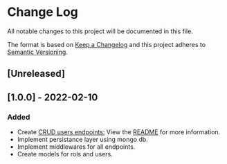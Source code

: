 
# Change Log
All notable changes to this project will be documented in this file.
 
The format is based on [Keep a Changelog](http://keepachangelog.com/)
and this project adheres to [Semantic Versioning](http://semver.org/).
 
## [Unreleased]

## [1.0.0] - 2022-02-10
 
### Added
- Create [CRUD users endpoints:](http://localhost:3000) View the [README](./README.md) for more information.
- Implement persistance layer using mongo db.
- Implement middlewares for all endpoints.
- Create models for rols and users.
